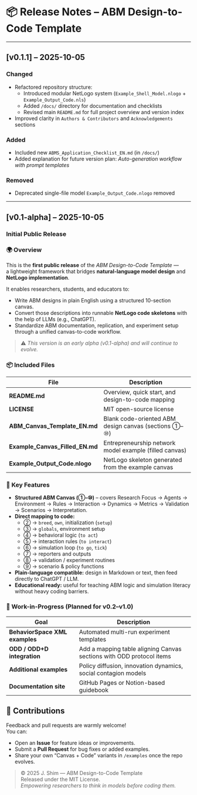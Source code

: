 # 📦 Release Notes – ABM Design-to-Code Template

---

## [v0.1.1] – 2025-10-05
### Changed
- Refactored repository structure:
  - Introduced modular NetLogo system (`Example_Shell_Model.nlogo` + `Example_Output_Code.nls`)
  - Added `/docs/` directory for documentation and checklists
  - Revised main `README.md` for full project overview and version index
- Improved clarity in `Authors & Contributors` and `Acknowledgements` sections

### Added
- Included new `ABMS_Application_Checklist_EN.md` (in `/docs/`)
- Added explanation for future version plan: *Auto-generation workflow with prompt templates*

### Removed
- Deprecated single-file model `Example_Output_Code.nlogo` removed

---

## [v0.1-alpha] – 2025-10-05
### Initial Public Release

### 🌍 Overview
This is the **first public release** of the *ABM Design-to-Code Template* —  
a lightweight framework that bridges **natural-language model design** and **NetLogo implementation**.

It enables researchers, students, and educators to:
- Write ABM designs in plain English using a structured 10-section canvas.  
- Convert those descriptions into runnable **NetLogo code skeletons** with the help of LLMs (e.g., ChatGPT).  
- Standardize ABM documentation, replication, and experiment setup through a unified canvas-to-code workflow.

> ⚠️ *This version is an early alpha (v0.1-alpha) and will continue to evolve.*

### 📦 Included Files
| File | Description |
|------|--------------|
| **README.md** | Overview, quick start, and design-to-code mapping |
| **LICENSE** | MIT open-source license |
| **ABM_Canvas_Template_EN.md** | Blank code-oriented ABM design canvas (sections ①–⑩) |
| **Example_Canvas_Filled_EN.md** | Entrepreneurship network model example (filled canvas) |
| **Example_Output_Code.nlogo** | NetLogo skeleton generated from the example canvas |

### 🧩 Key Features
- **Structured ABM Canvas (①–⑩)** – covers Research Focus → Agents → Environment → Rules → Interaction → Dynamics → Metrics → Validation → Scenarios → Interpretation.  
- **Direct mapping to code:**  
  - ② → `breed`, `own`, initialization (`setup`)  
  - ③ → `globals`, environment setup  
  - ④ → behavioral logic (`to act`)  
  - ⑤ → interaction rules (`to interact`)  
  - ⑥ → simulation loop (`to go`, `tick`)  
  - ⑦ → reporters and outputs  
  - ⑧ → validation / experiment routines  
  - ⑨ → scenario & policy functions  
- **Plain-language compatible:** design in Markdown or text, then feed directly to ChatGPT / LLM.  
- **Educational ready:** useful for teaching ABM logic and simulation literacy without heavy coding barriers.  

### 🚧 Work-in-Progress (Planned for v0.2–v1.0)
| Goal | Description |
|------|--------------|
| **BehaviorSpace XML examples** | Automated multi-run experiment templates |
| **ODD / ODD+D integration** | Add a mapping table aligning Canvas sections with ODD protocol items |
| **Additional examples** | Policy diffusion, innovation dynamics, social contagion models |
| **Documentation site** | GitHub Pages or Notion-based guidebook |

## 🤝 Contributions
Feedback and pull requests are warmly welcome!  
You can:
- Open an **Issue** for feature ideas or improvements.  
- Submit a **Pull Request** for bug fixes or added examples.  
- Share your own “Canvas + Code” variants in `/examples` once the repo evolves.  

> © 2025 J. Shim — ABM Design-to-Code Template  
> Released under the MIT License.  
> *Empowering researchers to think in models before coding them.*
